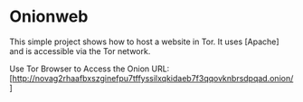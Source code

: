 # Onionweb

This simple project shows how to host a website in Tor. It uses [Apache] and is accessible via the Tor network.

Use Tor Browser to Access the Onion URL:
[http://novag2rhaafbxszginefpu7tffyssilxqkidaeb7f3qqovknbrsdpqad.onion/]
